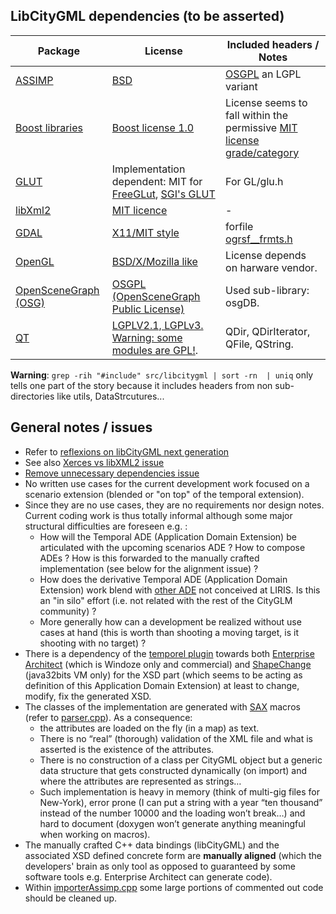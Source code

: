 
## LibCityGML dependencies (to be asserted)

| Package         |    License    | Included headers / Notes |
| --------------- | ------------- | ------------------------ |
|[ASSIMP](http://assimp.sourceforge.net/main_doc.html) | [BSD](http://assimp.sourceforge.net/main_license.html)|[OSGPL](http://trac.openscenegraph.org/projects/osg//wiki/Legal) an LGPL variant|
|[Boost libraries](http://www.boost.org/) | [Boost license 1.0](http://www.boost.org/users/license.html) | License seems to fall within the permissive [MIT license grade/category](http://law.stackexchange.com/questions/91/is-there-any-difference-in-meaning-between-the-boost-and-mit-software-licenses) |
|[GLUT](https://en.wikipedia.org/wiki/OpenGL_Utility_Toolkit)|Implementation dependent: MIT for [FreeGLut](https://en.wikipedia.org/wiki/FreeGLUT), [SGI's GLUT](ftp://ftp.sgi.com/opengl/glut/index.html)|For GL/glu.h|
|[libXml2](http://www.xmlsoft.org/) | [MIT licence](http://www.xmlsoft.org/) | - |
|[GDAL](http://www.gdal.org/) | [X11/MIT style](https://trac.osgeo.org/gdal/wiki/FAQGeneral#WhatlicensedoesGDALOGRuse)| forfile [ogrsf__frmts.h](http://www.gdal.org/ogrsf__frmts_8h_source.html) |
|[OpenGL](https://www.opengl.org/)|[BSD/X/Mozilla like](https://www.sgi.com/tech/opengl/)|License depends on harware vendor.|
|[OpenSceneGraph (OSG)](http://www.openscenegraph.org/)|[OSGPL (OpenSceneGraph Public License)](http://trac.openscenegraph.org/projects/osg/wiki/Legal)|Used sub-library: osgDB.|
|[QT](https://en.wikipedia.org/wiki/Qt_(software))| [LGPLV2.1, LGPLv3. Warning: some modules are GPL!](https://en.wikipedia.org/wiki/Qt_(software)#Licensing). | QDir, QDirIterator, QFile, QString. |

**Warning**: `grep -rih "#include" src/libcitygml | sort -rn  | uniq` only tells one part of the story because it includes headers from non sub-directories like utils, DataStrcutures...

## General notes / issues
 * Refer to [reflexions on libCityGML next generation](https://github.com/MEPP-team/VCity/wiki/libCityGML_NG)
 * See also [Xerces vs libXML2 issue](https://github.com/MEPP-team/VCity/issues/164)
 * [Remove unnecessary dependencies issue](https://github.com/MEPP-team/VCity/issues/69)
 * No written use cases for the current development work focused on a scenario extension (blended or "on top" of the temporal extension). 
 * Since they are no use cases, they are no requirements nor design notes. Current coding work is thus totally informal although some major structural difficulties are foreseen e.g. :
    * How will the Temporal ADE (Application Domain Extension) be articulated with the upcoming scenarios ADE ? How to compose ADEs ? How is this forwarded to the manually crafted implementation (see below for the alignment issue) ?
    * How does the derivative Temporal ADE (Application Domain Extension) work blend with [other ADE](http://www.citygmlwiki.org/index.php/CityGML-ADEs) not conceived at LIRIS. Is this an "in silo" effort (i.e. not related with the rest of the CityGLM community) ? 
    * More generally how can a development be realized without use cases at hand (this is worth than shooting a moving target, is it shooting with no target) ?
 * There is a dependency of the [temporel plugin](https://github.com/MEPP-team/VCity/tree/master/doc/Temporel/) towards both [Enterprise Architect](http://www.sparxsystems.eu/) (which is Windoze only and commercial) and [ShapeChange](http://shapechange.net/) (java32bits VM only) for the XSD part (which seems to be acting as definition of this Application Domain Extension) at least to change, modify, fix the generated XSD.
 * The classes of the implementation are generated with [SAX](http://sax.sourceforge.net/) macros (refer to [parser.cpp](https://github.com/MEPP-team/VCity/blob/master/src/libcitygml/parser.cpp)). As a consequence: 
   * the attributes are loaded on the fly (in a map) as text. 
   * There is no “real” (thorough) validation of the XML file and what is asserted is the existence of the attributes.
   * There is no construction of a class per CityGML object but a generic data structure that gets constructed dynamically (on import) and where the attributes are represented as strings… 
   * Such implementation is heavy in memory (think of multi-gig files for New-York), error prone (I can put a string with a year “ten thousand” instead of the number 10000 and the loading won’t break…) and hard to document (doxygen won’t generate anything meaningful when working on macros).
* The manually crafted C++ data bindings (libCityGML) and the associated XSD defined concrete form are **manually aligned** (which the developers' brain as only tool as opposed to guaranteed by some software tools e.g. Enterprise Architect can generate code).
* Within [importerAssimp.cpp](https://github.com/MEPP-team/VCity/blob/master/src/libcitygml/import/importerAssimp.cpp) some large portions of commented out code should be cleaned up.
